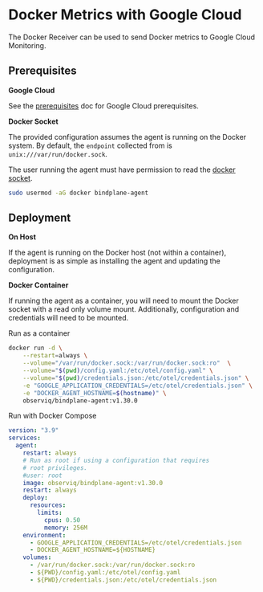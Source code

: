 # Docker Metrics with Google Cloud

The Docker Receiver can be used to send Docker metrics to Google Cloud Monitoring.

## Prerequisites

**Google Cloud**

See the [prerequisites](../prerequisites.md) doc for Google Cloud prerequisites.

**Docker Socket**

The provided configuration assumes the agent is running on the Docker system. By default, the `endpoint` collected from is `unix:///var/run/docker.sock`.

The user running the agent must have permission to read the [docker socket](https://docs.docker.com/engine/install/linux-postinstall/).

```bash
sudo usermod -aG docker bindplane-agent
```

## Deployment

**On Host**

If the agent is running on the Docker host (not within a container), deployment is as simple as installing the agent and updating the configuration.

**Docker Container**

If running the agent as a container, you will need to mount the Docker socket with a read only volume mount. Additionally, configuration and credentials will need to be mounted.

Run as a container

```bash
docker run -d \
    --restart=always \
    --volume="/var/run/docker.sock:/var/run/docker.sock:ro"  \
    --volume="$(pwd)/config.yaml:/etc/otel/config.yaml" \
    --volume="$(pwd)/credentials.json:/etc/otel/credentials.json" \
    -e "GOOGLE_APPLICATION_CREDENTIALS=/etc/otel/credentials.json" \
    -e "DOCKER_AGENT_HOSTNAME=$(hostname)" \
    observiq/bindplane-agent:v1.30.0
```

Run with Docker Compose

```yaml
version: "3.9"
services:
  agent:
    restart: always
    # Run as root if using a configuration that requires
    # root privileges.
    #user: root
    image: observiq/bindplane-agent:v1.30.0
    restart: always
    deploy:
      resources:
        limits:
          cpus: 0.50
          memory: 256M
    environment:
      - GOOGLE_APPLICATION_CREDENTIALS=/etc/otel/credentials.json
      - DOCKER_AGENT_HOSTNAME=${HOSTNAME}
    volumes:
      - /var/run/docker.sock:/var/run/docker.sock:ro
      - ${PWD}/config.yaml:/etc/otel/config.yaml
      - ${PWD}/credentials.json:/etc/otel/credentials.json
```
